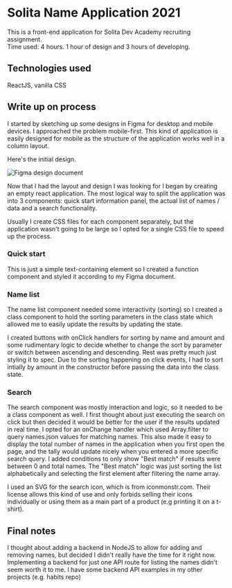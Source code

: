 # Solita Name Application 2021

This is a front-end application for Solita Dev Academy recruiting assignment.  
Time used: 4 hours. 1 hour of design and 3 hours of developing.

## Technologies used

ReactJS, vanilla CSS

## Write up on process

I started by sketching up some designs in Figma for desktop and mobile devices. I approached the problem mobile-first. This kind of application is easily designed for mobile as the structure of the application works well in a column layout.

Here's the initial design.

![Figma design document](https://i.ibb.co/pf1nRyx/solita-figma-sketch.png)

Now that I had the layout and design I was looking for I began by creating an empty react application. The most logical way to split the application was into 3 components: quick start information panel, the actual list of names / data and a search functionality.

Usually I create CSS files for each component separately, but the application wasn't going to be large so I opted for a single CSS file to speed up the process.

### Quick start

This is just a simple text-containing element so I created a function component and styled it according to my Figma document.

### Name list

The name list component needed some interactivity (sorting) so I created a class component to hold the sorting parameters in the class state which allowed me to easily update the results by updating the state.

I created buttons with onClick handlers for sorting by name and amount and some rudimentary logic to decide whether to change the sort by parameter or switch between ascending and descending. Rest was pretty much just styling it to spec. Due to the sorting happening on click events, I had to sort intially by amount in the constructor before passing the data into the class state.

### Search

The search component was mostly interaction and logic, so it needed to be a class component as well. I first thought about just executing the search on click but then decided it would be better for the user if the results updated in real time. I opted for an onChange handler which used Array.filter to query names.json values for matching names. This also made it easy to display the total number of names in the application when you first open the page, and the tally would update nicely when you entered a more specific search query. 
I added conditions to only show "Best match" if results were between 0 and total names. The "Best match" logic was just sorting the list alphabetically and selecting the first element after filtering the name array.

I used an SVG for the search icon, which is from iconmonstr.com. Their license allows this kind of use and only forbids selling their icons individually or using them as a main part of a product (e.g printing it on a t-shirt).

## Final notes

I thought about adding a backend in NodeJS to allow for adding and removing names, but decided I didn't really have the time for it right now. Implementing a backend for just one API route for listing the names didn't seem worth it to me. I have some backend API examples in my other projects (e.g. habits repo)
